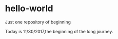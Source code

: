 # hello-world
Just one repository of beginning

Today is 11/30/2017,the beginning of the long journey.
